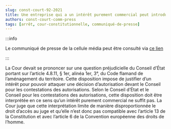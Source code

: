 ```yaml
---   
slug: const-court-92-2021
title: Une entreprise qui a un intérêt purement commercial peut introduire un recours en annulation de manière recevable devant le Conseil pour les contestations des autorisations contre une décision d’autorisation accordée à un concurrent
authors: const-court-comm-press
tags: [arrêt, cour-constitutionnelle, communiqué-de-presse]
---
```


:::info

Le communiqué de presse de la cellule média peut être consulté via [ce lien](https://www.const-court.be/public/f/2021/2021-092f-info.pdf) 

:::

La Cour devait se prononcer sur une question préjudicielle du Conseil d’État portant sur l’article 4.8.11, § 1er, alinéa 1er, 3°, du Code flamand de l’aménagement du territoire. Cette disposition impose de justifier d’un intérêt pour pouvoir attaquer une décision d’autorisation devant le Conseil pour les contestations des autorisations. Selon le Conseil d’État et le Conseil pour les contestations des autorisations, cette disposition doit être interprétée en ce sens qu’un intérêt purement commercial ne suffit pas.La Cour juge que cette interprétation limite de manière disproportionnée le droit d’accès au juge et qu’elle n’est donc pas compatible avec l’article 13 de la Constitution et avec l’article 6 de la Convention européenne des droits de l’homme.
